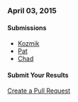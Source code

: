 ### April 03, 2015



#### Submissions
  * [Kozmik](https://github.com/AICSC/Coding-Challenges/tree/master/2015/03-20/Kozmik/)
  * [Pat](https://github.com/AICSC/Coding-Challenges/tree/master/2015/03-20/Pat/)
  * [Chad](https://github.com/AICSC/Coding-Challenges/blob/master/2015/03-20/Chad/FizzBuzz.java)

#### Submit Your Results
[Create a Pull Request](https://github.com/AICSC/Coding-Challenges/new/master/2015/04-03/)

